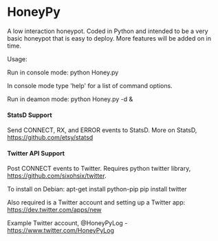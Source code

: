 HoneyPy
=======

A low interaction honeypot. Coded in Python and intended to be a very basic honeypot that is easy to deploy. More features will be added on in time.

Usage:

Run in console mode: python Honey.py

In console mode type 'help' for a list of command options.

Run in deamon mode: python Honey.py -d &

#### StatsD Support
Send CONNECT, RX, and ERROR events to StatsD. More on StatsD, https://github.com/etsy/statsd

#### Twitter API Support
Post CONNECT events to Twitter. Requires python twitter library, https://github.com/sixohsix/twitter. 

To install on Debian:
apt-get install python-pip
pip install twitter

Also required is a Twitter account and setting up a Twitter app:
https://dev.twitter.com/apps/new

Example Twitter account, @HoneyPyLog - https://www.twitter.com/HoneyPyLog

